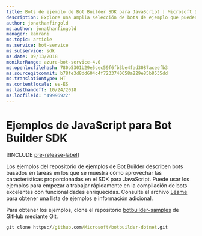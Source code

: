 ```yaml
---
title: Bots de ejemplo de Bot Builder SDK para JavaScript | Microsoft Docs
description: Explore una amplia selección de bots de ejemplo que pueden ayudarle a comenzar a desarrollar bots con Bot Builder SDK para JavaScript.
author: jonathanfingold
ms.author: jonathanfingold
manager: kamrani
ms.topic: article
ms.service: bot-service
ms.subservice: sdk
ms.date: 09/13/2018
monikerRange: azure-bot-service-4.0
ms.openlocfilehash: 780b5301b29e5cec59f6fb3be4fad3087aceefb3
ms.sourcegitcommit: b78fe3d8dd604c4f7233740658a229e85b8535dd
ms.translationtype: HT
ms.contentlocale: es-ES
ms.lasthandoff: 10/24/2018
ms.locfileid: "49996922"
---
```

# <a name="javascript-samples-for-bot-builder-sdk"></a>Ejemplos de JavaScript para Bot Builder SDK
[!INCLUDE [pre-release-label](../includes/pre-release-label.md)]

Los ejemplos del repositorio de ejemplos de Bot Builder describen bots basados en tareas en los que se muestra cómo aprovechar las características proporcionadas en el SDK para JavaScript. Puede usar los ejemplos para empezar a trabajar rápidamente en la compilación de bots excelentes con funcionalidades enriquecidas. Consulte el archivo [Léame](https://github.com/Microsoft/BotBuilder-Samples/blob/master/README.md) para obtener una lista de ejemplos e información adicional.

Para obtener los ejemplos, clone el repositorio [botbuilder-samples](https://github.com/Microsoft/botbuilder-samples) de GitHub mediante Git.
```cmd
git clone https://github.com/Microsoft/botbuilder-dotnet.git
```
